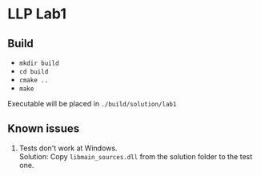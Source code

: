 # LLP Lab1

## Build
* `mkdir build`
* `cd build`
* `cmake ..`
* `make`

Executable will be placed in `./build/solution/lab1`

## Known issues
1. Tests don't work at Windows. \
Solution: Copy `libmain_sources.dll` from the solution folder to the test one.